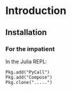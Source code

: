
# Introduction

## Installation

### For the impatient

In the Julia REPL:
```{.julia}
Pkg.add("PyCall")
Pkg.add("Compose")
Pkg.clone(".....")
```



